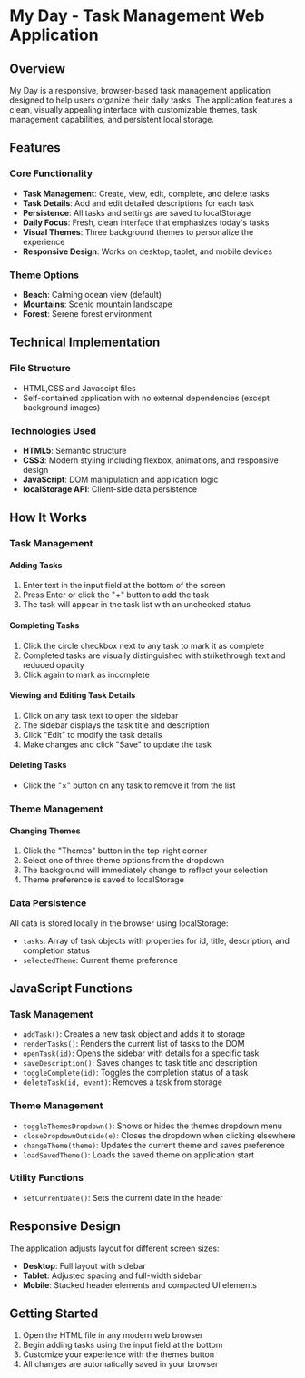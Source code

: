# My Day - Task Management Web Application

## Overview

My Day is a responsive, browser-based task management application designed to help users organize their daily tasks. The application features a clean, visually appealing interface with customizable themes, task management capabilities, and persistent local storage.


## Features

### Core Functionality
- **Task Management**: Create, view, edit, complete, and delete tasks
- **Task Details**: Add and edit detailed descriptions for each task
- **Persistence**: All tasks and settings are saved to localStorage
- **Daily Focus**: Fresh, clean interface that emphasizes today's tasks
- **Visual Themes**: Three background themes to personalize the experience
- **Responsive Design**: Works on desktop, tablet, and mobile devices

### Theme Options
- **Beach**: Calming ocean view (default)
- **Mountains**: Scenic mountain landscape
- **Forest**: Serene forest environment

## Technical Implementation

### File Structure
- HTML,CSS and Javascipt files 
- Self-contained application with no external dependencies (except background images)

### Technologies Used
- **HTML5**: Semantic structure
- **CSS3**: Modern styling including flexbox, animations, and responsive design
- **JavaScript**: DOM manipulation and application logic
- **localStorage API**: Client-side data persistence

## How It Works

### Task Management

#### Adding Tasks
1. Enter text in the input field at the bottom of the screen
2. Press Enter or click the "+" button to add the task
3. The task will appear in the task list with an unchecked status

#### Completing Tasks
1. Click the circle checkbox next to any task to mark it as complete
2. Completed tasks are visually distinguished with strikethrough text and reduced opacity
3. Click again to mark as incomplete

#### Viewing and Editing Task Details
1. Click on any task text to open the sidebar
2. The sidebar displays the task title and description
3. Click "Edit" to modify the task details
4. Make changes and click "Save" to update the task

#### Deleting Tasks
- Click the "×" button on any task to remove it from the list

### Theme Management

#### Changing Themes
1. Click the "Themes" button in the top-right corner
2. Select one of three theme options from the dropdown
3. The background will immediately change to reflect your selection
4. Theme preference is saved to localStorage

### Data Persistence

All data is stored locally in the browser using localStorage:
- `tasks`: Array of task objects with properties for id, title, description, and completion status
- `selectedTheme`: Current theme preference

## JavaScript Functions

### Task Management
- `addTask()`: Creates a new task object and adds it to storage
- `renderTasks()`: Renders the current list of tasks to the DOM
- `openTask(id)`: Opens the sidebar with details for a specific task
- `saveDescription()`: Saves changes to task title and description
- `toggleComplete(id)`: Toggles the completion status of a task
- `deleteTask(id, event)`: Removes a task from storage

### Theme Management
- `toggleThemesDropdown()`: Shows or hides the themes dropdown menu
- `closeDropdownOutside(e)`: Closes the dropdown when clicking elsewhere
- `changeTheme(theme)`: Updates the current theme and saves preference
- `loadSavedTheme()`: Loads the saved theme on application start

### Utility Functions
- `setCurrentDate()`: Sets the current date in the header

## Responsive Design

The application adjusts layout for different screen sizes:
- **Desktop**: Full layout with sidebar
- **Tablet**: Adjusted spacing and full-width sidebar
- **Mobile**: Stacked header elements and compacted UI elements

## Getting Started

1. Open the HTML file in any modern web browser
2. Begin adding tasks using the input field at the bottom
3. Customize your experience with the themes button
4. All changes are automatically saved in your browser
